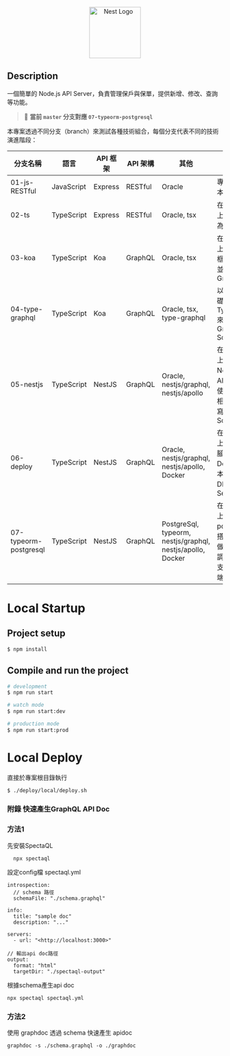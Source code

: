 <p align="center">
  <a href="http://nestjs.com/" target="blank"><img src="https://nestjs.com/img/logo-small.svg" width="120" alt="Nest Logo" /></a>
</p>

## Description

一個簡單的 Node.js API Server，負責管理保戶與保單，提供新增、修改、查詢等功能。  

> 🚀 **當前 `master` 分支對應 `07-typeorm-postgresql`**

本專案透過不同分支（branch）來測試各種技術組合，每個分支代表不同的技術演進階段：  

| 分支名稱 | 語言 | API 框架 | API 架構 | 其他 | 說明 |
| --- | --- | --- | --- | --- | --- |
| 01-js-RESTful | JavaScript | Express | RESTful | Oracle | 專案的初始版本 |
| 02-ts | TypeScript | Express | RESTful | Oracle, tsx | 在 01 版基礎上，將語言改為 TypeScript |
| 03-koa | TypeScript | Koa | GraphQL | Oracle, tsx | 在 02 版基礎上，更換 API 框架為 Koa，並改為 GraphQL |
| 04-type-graphql | TypeScript | Koa | GraphQL | Oracle, tsx, type-graphql | 以 03 版為基礎，改用 TypeGraphQL 來定義 GraphQL Schema |
| 05-nestjs | TypeScript | NestJS | GraphQL | Oracle, nestjs/graphql, nestjs/apollo | 在 04 版基礎上，改用 NestJS 作為 API 框架，並使用 NestJS 相關套件來撰寫與編譯 Schema |
| 06-deploy | TypeScript | NestJS | GraphQL | Oracle, nestjs/graphql, nestjs/apollo, Docker | 在 05 版基礎上，新增部署腳本，可透過 Docker 啟動本地 Oracle DB 與 API Server |
| 07-typeorm-postgresql | TypeScript | NestJS | GraphQL | PostgreSql, typeorm, nestjs/graphql, nestjs/apollo, Docker | 在 06 版基礎上，將db換成postgresql並搭配typeorm做使用，並且調整部署腳本支援本地與遠端部署 |


# Local Startup

## Project setup

```bash
$ npm install
```

## Compile and run the project

```bash
# development
$ npm run start

# watch mode
$ npm run start:dev

# production mode
$ npm run start:prod

```

# Local Deploy

直接於專案根目錄執行

```bash
$ ./deploy/local/deploy.sh
```

### 附錄 快速產生GraphQL API Doc

### 方法1

先安裝SpectaQL

```
  npx spectaql

```

設定config檔 spectaql.yml

```
introspection:
  // schema 路徑
  schemaFile: "./schema.graphql"

info:
  title: "sample doc"
  description: "..."

servers:
  - url: "<http://localhost:3000>"

// 輸出api doc路徑
output:
  format: "html"
  targetDir: "./spectaql-output"

```

根據schema產生api doc

```
npx spectaql spectaql.yml

```

### 方法2

使用 graphdoc 透過 schema 快速產生 apidoc

```
graphdoc -s ./schema.graphql -o ./graphdoc

```